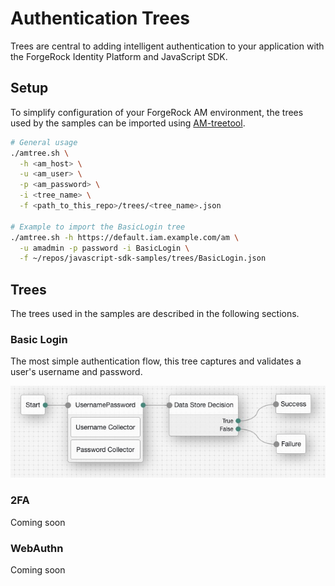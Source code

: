 # Authentication Trees

Trees are central to adding intelligent authentication to your application with the ForgeRock Identity Platform and JavaScript SDK.

## Setup

To simplify configuration of your ForgeRock AM environment, the trees used by the samples can be imported using [AM-treetool](https://github.com/jaredjensen/AM-treetool).

```bash
# General usage
./amtree.sh \
  -h <am_host> \
  -u <am_user> \
  -p <am_password> \
  -i <tree_name> \
  -f <path_to_this_repo>/trees/<tree_name>.json

# Example to import the BasicLogin tree
./amtree.sh -h https://default.iam.example.com/am \
  -u amadmin -p password -i BasicLogin \
  -f ~/repos/javascript-sdk-samples/trees/BasicLogin.json
```

## Trees

The trees used in the samples are described in the following sections.

### Basic Login

The most simple authentication flow, this tree captures and validates a user's username and password.

![BasicLogin tree](../assets/basic-login-tree.jpg)

### 2FA

Coming soon

### WebAuthn

Coming soon
